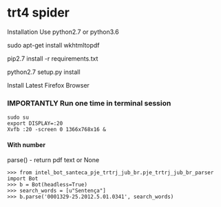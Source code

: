 # trt4 spider
Installation Use python2.7 or python3.6

sudo apt-get install wkhtmltopdf

pip2.7 install -r requirements.txt

python2.7 setup.py install

Install Latest Firefox Browser


### IMPORTANTLY Run one time in terminal session
```
sudo su
export DISPLAY=:20
Xvfb :20 -screen 0 1366x768x16 &
```
#### With number
parse() - return pdf text or None
```
>>> from intel_bot_santeca_pje_trtrj_jub_br.pje_trtrj_jub_br_parser import Bot
>>> b = Bot(headless=True)
>>> search_words = [u"Sentença"]
>>> b.parse('0001329-25.2012.5.01.0341', search_words)
```